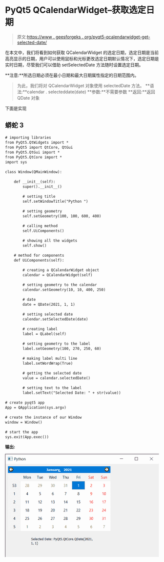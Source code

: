 # PyQt5 QCalendarWidget–获取选定日期

> 原文:[https://www . geesforgeks . org/pyqt5-qcalendarwidget-get-selected-date/](https://www.geeksforgeeks.org/pyqt5-qcalendarwidget-getting-selected-date/)

在本文中，我们将看到如何获取 QCalendarWidget 的选定日期，选定日期是当前高亮显示的日期，用户可以使用鼠标和光标更改选定日期默认情况下，选定日期是实时日期，尽管我们可以借助 setSelectedDate 方法随时设置选定日期。

**注意:**所选日期必须在最小日期和最大日期属性指定的日期范围内。

> 为此，我们将对 QCalendarWidget 对象使用 selectedDate 方法。
> **语法:**calendar . selecteddate(date)
> **参数:**不需要参数
> **返回:**返回 QDate 对象

下面是实现

## 蟒蛇 3

```
# importing libraries
from PyQt5.QtWidgets import *
from PyQt5 import QtCore, QtGui
from PyQt5.QtGui import *
from PyQt5.QtCore import *
import sys

class Window(QMainWindow):

    def __init__(self):
        super().__init__()

        # setting title
        self.setWindowTitle("Python ")

        # setting geometry
        self.setGeometry(100, 100, 600, 400)

        # calling method
        self.UiComponents()

        # showing all the widgets
        self.show()

    # method for components
    def UiComponents(self):

        # creating a QCalendarWidget object
        calendar = QCalendarWidget(self)

        # setting geometry to the calendar
        calendar.setGeometry(10, 10, 400, 250)

        # date
        date = QDate(2021, 1, 1)

        # setting selected date
        calendar.setSelectedDate(date)

        # creating label
        label = QLabel(self)

        # setting geometry to the label
        label.setGeometry(100, 270, 250, 60)

        # making label multi line
        label.setWordWrap(True)

        # getting the selected date
        value = calendar.selectedDate()

        # setting text to the label
        label.setText("Selected Date: " + str(value))

# create pyqt5 app
App = QApplication(sys.argv)

# create the instance of our Window
window = Window()

# start the app
sys.exit(App.exec())
```

**输出:**

![](img/f377dcd671a955650748690d11bb6575.png)